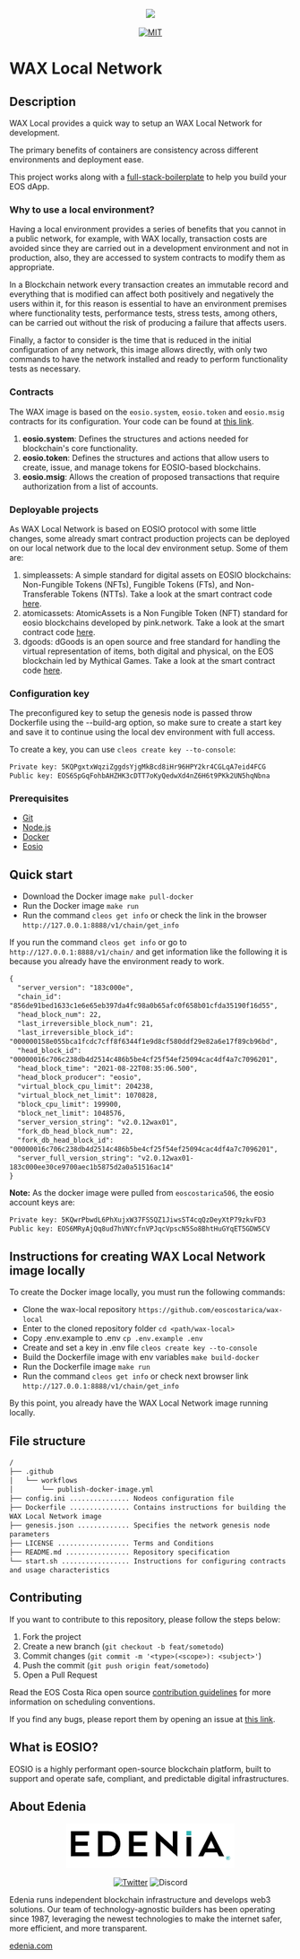 <p align="center">
	<img src="https://user-images.githubusercontent.com/55892352/178836808-35b4aaee-db31-492e-b8cb-b0ddf5912186.png" width="200" >

<p align="center">
	<a href="#">
		<img src="https://img.shields.io/dub/l/vibe-d.svg" alt="MIT">
	</a>

# WAX Local Network

## Description
WAX Local provides a quick way to setup an WAX Local Network for development.

The primary benefits of containers are consistency across different environments and deployment ease.

This project works along with a [full-stack-boilerplate](https://github.com/eoscostarica/full-stack-boilerplate) to help you build your EOS dApp.

### Why to use a local environment?
Having a local environment provides a series of benefits that you cannot in a public network, for example, with WAX locally, transaction costs are avoided since they are carried out in a development environment and not in production, also, they are accessed to system contracts to modify them as appropriate.

In a Blockchain network every transaction creates an immutable record and everything that is modified can affect both positively and negatively the users within it, for this reason is essential to have an environment premises where functionality tests, performance tests, stress tests, among others, can be carried out without the risk of producing a failure that affects users.

Finally, a factor to consider is the time that is reduced in the initial configuration of any network, this image allows directly, with only two commands to have the network installed and ready to perform functionality tests as necessary.

### Contracts
The WAX image is based on the `eosio.system`, `eosio.token` and `eosio.msig` contracts for its configuration. Your code can be found at [this link](https://github.com/worldwide-asset-exchange/wax-system-contracts).
1. **eosio.system**: Defines the structures and actions needed for blockchain's core functionality.
2. **eosio.token**: Defines the structures and actions that allow users to create, issue, and manage tokens for EOSIO-based blockchains.
3. **eosio.msig**: Allows the creation of proposed transactions that require authorization from a list of accounts.

### Deployable projects
As WAX Local Network is based on EOSIO protocol with some little changes, some already smart contract production projects can be deployed on our local network due to the local dev environment setup. Some of them are:
1. simpleassets: A simple standard for digital assets on EOSIO blockchains: Non-Fungible Tokens (NFTs), Fungible Tokens (FTs), and Non-Transferable Tokens (NTTs). Take a look at the smart contract code [here](https://github.com/CryptoLions/SimpleAssets).
2. atomicassets: AtomicAssets is a Non Fungible Token (NFT) standard for eosio blockchains developed by pink.network. Take a look at the smart contract code [here](https://github.com/pinknetworkx/atomicassets-contract).
3. dgoods: dGoods is an open source and free standard for handling the virtual representation of items, both digital and physical, on the EOS blockchain led by Mythical Games. Take a look at the smart contract code [here](https://github.com/MythicalGames/dgoods).

### Configuration key
The preconfigured key to setup the genesis node is passed throw Dockerfile using the --build-arg option, so make sure to create a start key and save it to continue using the local dev environment with full access.

To create a key, you can use `cleos create key --to-console`:

```
Private key: 5KQPgxtxWqziZggdsYjgMkBcd8iHr96HPY2kr4CGLqA7eid4FCG
Public key: EOS6SpGqFohbAHZHK3cDTT7oKyQedwXd4nZ6H6t9PKk2UN5hqNbna
```

### Prerequisites
- [Git](https://git-scm.com/)
- [Node.js](https://nodejs.org/en/)
- [Docker](https://www.docker.com/)
- [Eosio](https://developers.eos.io/welcome/latest/getting-started-guide/local-development-environment/index)

## Quick start
- Download the Docker image `make pull-docker`
- Run the Docker image `make run`
- Run the command `cleos get info` or check the link in the browser `http://127.0.0.1:8888/v1/chain/get_info`

If you run the command `cleos get info` or go to` http://127.0.0.1:8888/v1/chain/` and get information like the following it is because you already have the environment ready to work.

```
{
  "server_version": "183c000e",
  "chain_id": "856de91bed1633c1e6e65eb397da4fc98a0b65afc0f658b01cfda35190f16d55",
  "head_block_num": 22,
  "last_irreversible_block_num": 21,
  "last_irreversible_block_id": "000000158e055bca1fcdc7cff8f6344f1e9d8cf580ddf29e82a6e17f89cb96bd",
  "head_block_id": "00000016c706c238db4d2514c486b5be4cf25f54ef25094cac4df4a7c7096201",
  "head_block_time": "2021-08-22T08:35:06.500",
  "head_block_producer": "eosio",
  "virtual_block_cpu_limit": 204238,
  "virtual_block_net_limit": 1070828,
  "block_cpu_limit": 199900,
  "block_net_limit": 1048576,
  "server_version_string": "v2.0.12wax01",
  "fork_db_head_block_num": 22,
  "fork_db_head_block_id": "00000016c706c238db4d2514c486b5be4cf25f54ef25094cac4df4a7c7096201",
  "server_full_version_string": "v2.0.12wax01-183c000ee30ce9700aec1b5875d2a0a51516ac14"
}
```

**Note:** As the docker image were pulled from `eoscostarica506`, the eosio account keys are:

```
Private key: 5KQwrPbwdL6PhXujxW37FSSQZ1JiwsST4cqQzDeyXtP79zkvFD3
Public key: EOS6MRyAjQq8ud7hVNYcfnVPJqcVpscN5So8BhtHuGYqET5GDW5CV
```

## Instructions for creating WAX Local Network image locally
To create the Docker image locally, you must run the following commands:
- Clone the wax-local repository `https://github.com/eoscostarica/wax-local`
- Enter to the cloned repository folder `cd <path/wax-local>`
- Copy .env.example to .env `cp .env.example .env`
- Create and set a key in .env file `cleos create key --to-console`
- Build the Dockerfile image with env variables `make build-docker`
- Run the Dockerfile image `make run`
- Run the command `cleos get info` or check next browser link `http://127.0.0.1:8888/v1/chain/get_info`

By this point, you already have the WAX Local Network image running locally.

## File structure
```text title="./wax-local"
/
├── .github
│   └── workflows
│       └── publish-docker-image.yml
├── config.ini ............... Nodeos configuration file
├── Dockerfile ............... Contains instructions for building the WAX Local Network image
├── genesis.json ............. Specifies the network genesis node parameters
├── LICENSE .................. Terms and Conditions
├── README.md ................ Repository specification
└── start.sh ................. Instructions for configuring contracts and usage characteristics
```


## Contributing
If you want to contribute to this repository, please follow the steps below:

1. Fork the project
2. Create a new branch (`git checkout -b feat/sometodo`)
3. Commit changes (`git commit -m '<type>(<scope>): <subject>'`)
4. Push the commit (`git push origin feat/sometodo`)
5. Open a Pull Request

Read the EOS Costa Rica open source [contribution guidelines](https://guide.eoscostarica.io/docs/open-source-guidelines/) for more information on scheduling conventions.

If you find any bugs, please report them by opening an issue at [this link](https://github.com/eoscostarica/wax-local/issues).


## What is EOSIO?
EOSIO is a highly performant open-source blockchain platform, built to support and operate safe, compliant, and predictable digital infrastructures.

## About Edenia

<div align="center">
	<a href="https://edenia.com">
		<img src="https://raw.githubusercontent.com/edenia/.github/master/.github/workflows/images/edenia-logo.png" width="300">
	</a>
</p>

[![Twitter](https://img.shields.io/twitter/follow/EdeniaWeb3?style=for-the-badge)](https://twitter.com/EdeniaWeb3)
![Discord](https://img.shields.io/discord/946500573677625344?color=black&label=discord&logo=discord&logoColor=white&style=for-the-badge)

</div>

Edenia runs independent blockchain infrastructure and develops web3 solutions. Our team of technology-agnostic builders has been operating since 1987, leveraging the newest technologies to make the internet safer, more efficient, and more transparent.

[edenia.com](https://edenia.com/)
